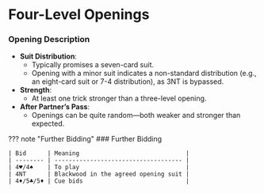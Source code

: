# Four-Level Openings

### Opening Description

- **Suit Distribution**:
  - Typically promises a seven-card suit.
  - Opening with a minor suit indicates a non-standard distribution (e.g., an eight-card suit or 7-4 distribution), as 3NT is bypassed.
- **Strength**:
  - At least one trick stronger than a three-level opening.
- **After Partner’s Pass**:
  - Openings can be quite random—both weaker and stronger than expected.

??? note "Further Bidding"
    ### Further Bidding

    | Bid      | Meaning                              |
    | -------- | ------------------------------------ |
    | 4♥/4♠    | To play                              |
    | 4NT      | Blackwood in the agreed opening suit |
    | 4♦/5♣/5♦ | Cue bids                             |